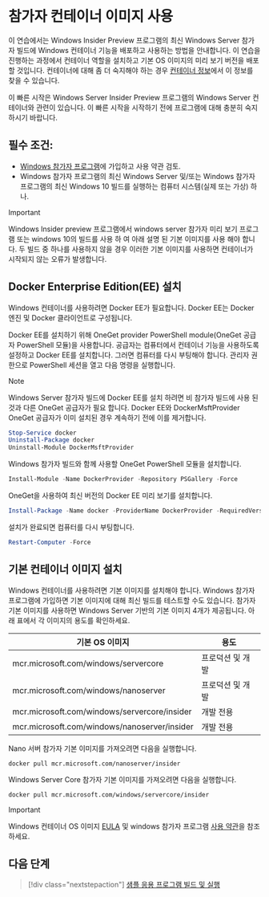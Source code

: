 
# <a name="using-insider-container-images"></a>참가자 컨테이너 이미지 사용

이 연습에서는 Windows Insider Preview 프로그램의 최신 Windows Server 참가자 빌드에 Windows 컨테이너 기능을 배포하고 사용하는 방법을 안내합니다. 이 연습을 진행하는 과정에서 컨테이너 역할을 설치하고 기본 OS 이미지의 미리 보기 버전을 배포할 것입니다. 컨테이너에 대해 좀 더 숙지해야 하는 경우 [컨테이너 정보](../about/index.md)에서 이 정보를 찾을 수 있습니다.

이 빠른 시작은 Windows Server Insider Preview 프로그램의 Windows Server 컨테이너와 관련이 있습니다. 이 빠른 시작을 시작하기 전에 프로그램에 대해 충분히 숙지하시기 바랍니다.

## <a name="prerequisites"></a>필수 조건:

- [Windows 참가자 프로그램](https://insider.windows.com/GettingStarted)에 가입하고 사용 약관 검토.
- Windows 참가자 프로그램의 최신 Windows Server 및/또는 Windows 참가자 프로그램의 최신 Windows 10 빌드를 실행하는 컴퓨터 시스템(실제 또는 가상) 하나.

> [!IMPORTANT]
> Windows Insider preview 프로그램에서 windows server 참가자 미리 보기 프로그램 또는 windows 10의 빌드를 사용 하 여 아래 설명 된 기본 이미지를 사용 해야 합니다. 두 빌드 중 하나를 사용하지 않을 경우 이러한 기본 이미지를 사용하면 컨테이너가 시작되지 않는 오류가 발생합니다.

## <a name="install-docker-enterprise-edition-ee"></a>Docker Enterprise Edition(EE) 설치

Windows 컨테이너를 사용하려면 Docker EE가 필요합니다. Docker EE는 Docker 엔진 및 Docker 클라이언트로 구성됩니다.

Docker EE를 설치하기 위해 OneGet provider PowerShell module(OneGet 공급자 PowerShell 모듈)을 사용합니다. 공급자는 컴퓨터에서 컨테이너 기능을 사용하도록 설정하고 Docker EE를 설치합니다. 그러면 컴퓨터를 다시 부팅해야 합니다. 관리자 권한으로 PowerShell 세션을 열고 다음 명령을 실행합니다.

> [!NOTE]
> Windows Server 참가자 빌드에 Docker EE를 설치 하려면 비 참가자 빌드에 사용 된 것과 다른 OneGet 공급자가 필요 합니다. Docker EE와 DockerMsftProvider OneGet 공급자가 이미 설치된 경우 계속하기 전에 이를 제거합니다.

```powershell
Stop-Service docker
Uninstall-Package docker
Uninstall-Module DockerMsftProvider
```

Windows 참가자 빌드와 함께 사용할 OneGet PowerShell 모듈을 설치합니다.

```powershell
Install-Module -Name DockerProvider -Repository PSGallery -Force
```

OneGet을 사용하여 최신 버전의 Docker EE 미리 보기를 설치합니다.

```powershell
Install-Package -Name docker -ProviderName DockerProvider -RequiredVersion Preview
```

설치가 완료되면 컴퓨터를 다시 부팅합니다.

```powershell
Restart-Computer -Force
```

## <a name="install-base-container-image"></a>기본 컨테이너 이미지 설치

Windows 컨테이너를 사용하려면 기본 이미지를 설치해야 합니다. Windows 참가자 프로그램에 가입하면 기본 이미지에 대해 최신 빌드를 테스트할 수도 있습니다. 참가자 기본 이미지를 사용하면 Windows Server 기반의 기본 이미지 4개가 제공됩니다. 아래 표에서 각 이미지의 용도를 확인하세요.

| 기본 OS 이미지                       | 용도                      |
|-------------------------------------|----------------------------|
| mcr.microsoft.com/windows/servercore         | 프로덕션 및 개발 |
| mcr.microsoft.com/windows/nanoserver              | 프로덕션 및 개발 |
| mcr.microsoft.com/windows/servercore/insider | 개발 전용           |
| mcr.microsoft.com/windows/nanoserver/insider        | 개발 전용           |

Nano 서버 참가자 기본 이미지를 가져오려면 다음을 실행합니다.

```console
docker pull mcr.microsoft.com/nanoserver/insider
```

Windows Server Core 참가자 기본 이미지를 가져오려면 다음을 실행합니다.

```console
docker pull mcr.microsoft.com/windows/servercore/insider
```

> [!IMPORTANT]
> Windows 컨테이너 OS 이미지 [EULA](../EULA.md ) 및 windows 참가자 프로그램 [사용 약관](https://www.microsoft.com/software-download/windowsinsiderpreviewserver)을 참조 하세요.

## <a name="next-steps"></a>다음 단계

> [!div class="nextstepaction"]
> [샘플 응용 프로그램 빌드 및 실행](./Nano-RS3-.NET-Core-and-PS.md)
